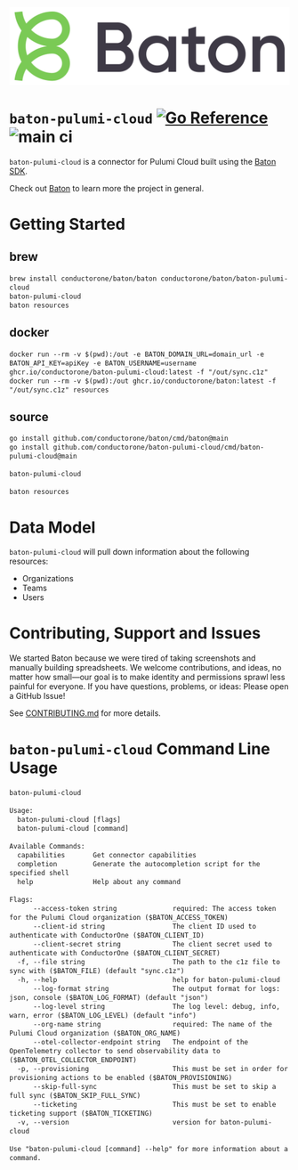 ![Baton Logo](./baton-logo.png)

# `baton-pulumi-cloud` [![Go Reference](https://pkg.go.dev/badge/github.com/conductorone/baton-pulumi-cloud.svg)](https://pkg.go.dev/github.com/conductorone/baton-pulumi-cloud) ![main ci](https://github.com/conductorone/baton-pulumi-cloud/actions/workflows/main.yaml/badge.svg)

`baton-pulumi-cloud` is a connector for Pulumi Cloud built using the [Baton SDK](https://github.com/conductorone/baton-sdk).

Check out [Baton](https://github.com/conductorone/baton) to learn more the project in general.

# Getting Started

## brew

```
brew install conductorone/baton/baton conductorone/baton/baton-pulumi-cloud
baton-pulumi-cloud
baton resources
```

## docker

```
docker run --rm -v $(pwd):/out -e BATON_DOMAIN_URL=domain_url -e BATON_API_KEY=apiKey -e BATON_USERNAME=username ghcr.io/conductorone/baton-pulumi-cloud:latest -f "/out/sync.c1z"
docker run --rm -v $(pwd):/out ghcr.io/conductorone/baton:latest -f "/out/sync.c1z" resources
```

## source

```
go install github.com/conductorone/baton/cmd/baton@main
go install github.com/conductorone/baton-pulumi-cloud/cmd/baton-pulumi-cloud@main

baton-pulumi-cloud

baton resources
```

# Data Model

`baton-pulumi-cloud` will pull down information about the following resources:

- Organizations
- Teams
- Users

# Contributing, Support and Issues

We started Baton because we were tired of taking screenshots and manually
building spreadsheets. We welcome contributions, and ideas, no matter how
small&mdash;our goal is to make identity and permissions sprawl less painful for
everyone. If you have questions, problems, or ideas: Please open a GitHub Issue!

See [CONTRIBUTING.md](https://github.com/ConductorOne/baton/blob/main/CONTRIBUTING.md) for more details.

# `baton-pulumi-cloud` Command Line Usage

```
baton-pulumi-cloud

Usage:
  baton-pulumi-cloud [flags]
  baton-pulumi-cloud [command]

Available Commands:
  capabilities       Get connector capabilities
  completion         Generate the autocompletion script for the specified shell
  help               Help about any command

Flags:
      --access-token string              required: The access token for the Pulumi Cloud organization ($BATON_ACCESS_TOKEN)
      --client-id string                 The client ID used to authenticate with ConductorOne ($BATON_CLIENT_ID)
      --client-secret string             The client secret used to authenticate with ConductorOne ($BATON_CLIENT_SECRET)
  -f, --file string                      The path to the c1z file to sync with ($BATON_FILE) (default "sync.c1z")
  -h, --help                             help for baton-pulumi-cloud
      --log-format string                The output format for logs: json, console ($BATON_LOG_FORMAT) (default "json")
      --log-level string                 The log level: debug, info, warn, error ($BATON_LOG_LEVEL) (default "info")
      --org-name string                  required: The name of the Pulumi Cloud organization ($BATON_ORG_NAME)
      --otel-collector-endpoint string   The endpoint of the OpenTelemetry collector to send observability data to ($BATON_OTEL_COLLECTOR_ENDPOINT)
  -p, --provisioning                     This must be set in order for provisioning actions to be enabled ($BATON_PROVISIONING)
      --skip-full-sync                   This must be set to skip a full sync ($BATON_SKIP_FULL_SYNC)
      --ticketing                        This must be set to enable ticketing support ($BATON_TICKETING)
  -v, --version                          version for baton-pulumi-cloud

Use "baton-pulumi-cloud [command] --help" for more information about a command.
```
